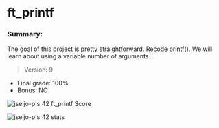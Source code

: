 # ft_printf

### Summary:

The goal of this project is pretty straightforward. Recode printf().
We will learn about using a variable number of arguments.

> Version: 9

- Final grade: 100%
- Bonus: NO

![jseijo-p's 42 ft_printf Score](https://badge42.vercel.app/api/v2/cl2s2tlio014009mn0nrll98l/project/2572537)

![jseijo-p's 42 stats](https://badge42.vercel.app/api/v2/cl2s2tlio014009mn0nrll98l/stats?cursusId=21&coalitionId=tetris)
